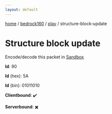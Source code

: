 ```yaml
---
layout: default
---
```


[home](/)  /  [bedrock160](/protocol/bedrock160)  /  [play](/protocol/bedrock160/play)  /  structure-block-update

# Structure block update

Encode/decode this packet in [Sandbox](../../../sandbox/bedrock160#play.structure_block_update)

**Id**: 90

**Id** (hex): 5A

**Id** (bin): 01011010

**Clientbound**: ✔️

**Serverbound**: ✖️
